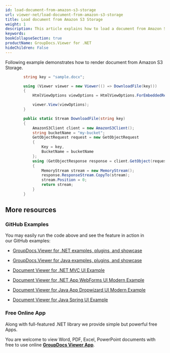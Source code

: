 ```yaml
---
id: load-document-from-amazon-s3-storage
url: viewer-net/load-document-from-amazon-s3-storage
title: Load document from Amazon S3 Storage
weight: 1
description: This article explains how to load a document from Amazon S3 Storage with GroupDocs.Viewer within your .NET applications.
keywords: 
bookCollapseSection: true
productName: GroupDocs.Viewer for .NET
hideChildren: False
---
```

Following example demonstrates how to render document from Amazon S3 Storage.

```csharp
 		string key = "sample.docx";

        using (Viewer viewer = new Viewer(() => DownloadFile(key)))
        {
            HtmlViewOptions viewOptions = HtmlViewOptions.ForEmbeddedResources();                

            viewer.View(viewOptions);
        }

		public static Stream DownloadFile(string key)
        {
            AmazonS3Client client = new AmazonS3Client();
            string bucketName = "my-bucket";
            GetObjectRequest request = new GetObjectRequest
            {
                Key = key,
                BucketName = bucketName
            };
            using (GetObjectResponse response = client.GetObject(request))
            {
                MemoryStream stream = new MemoryStream();
                response.ResponseStream.CopyTo(stream);
                stream.Position = 0;
                return stream;
            }
        }
```

## More resources

### GitHub Examples

You may easily run the code above and see the feature in action in our GitHub examples:

*   [GroupDocs.Viewer for .NET examples, plugins, and showcase](https://github.com/groupdocs-viewer/GroupDocs.Viewer-for-.NET)
    
*   [GroupDocs.Viewer for Java examples, plugins, and showcase](https://github.com/groupdocs-viewer/GroupDocs.Viewer-for-Java)
    
*   [Document Viewer for .NET MVC UI Example](https://github.com/groupdocs-viewer/GroupDocs.Viewer-for-.NET-MVC) 
    
*   [Document Viewer for .NET App WebForms UI Modern Example](https://github.com/groupdocs-viewer/GroupDocs.Viewer-for-.NET-WebForms)
    
*   [Document Viewer for Java App Dropwizard UI Modern Example](https://github.com/groupdocs-viewer/GroupDocs.Viewer-for-Java-Dropwizard)
    
*   [Document Viewer for Java Spring UI Example](https://github.com/groupdocs-viewer/GroupDocs.Viewer-for-Java-Spring)
    

### Free Online App

Along with full-featured .NET library we provide simple but powerful free Apps.

You are welcome to view Word, PDF, Excel, PowerPoint documents with free to use online **[GroupDocs Viewer App](https://products.groupdocs.app/viewer)**.
